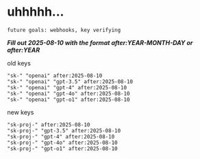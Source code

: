 # uhhhhh...

`future goals: webhooks, key verifying`



***Fill out 2025-08-10 with the format after:YEAR-MONTH-DAY or after:YEAR***

old keys
```
"sk-" "openai" after:2025-08-10
"sk-" "openai" "gpt-3.5" after:2025-08-10
"sk-" "openai" "gpt-4" after:2025-08-10
"sk-" "openai" "gpt-4o" after:2025-08-10
"sk-" "openai" "gpt-o1" after:2025-08-10
```

new keys
```
"sk-proj-" after:2025-08-10
"sk-proj-" "gpt-3.5" after:2025-08-10
"sk-proj-" "gpt-4" after:2025-08-10
"sk-proj-" "gpt-4o" after:2025-08-10
"sk-proj-" "gpt-o1" after:2025-08-10
```
